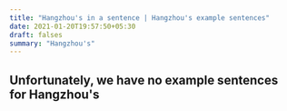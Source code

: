 ```yaml
---
title: "Hangzhou's in a sentence | Hangzhou's example sentences"
date: 2021-01-20T19:57:50+05:30
draft: falses
summary: "Hangzhou's"
---
```

## Unfortunately, we have no example sentences for Hangzhou's                 
